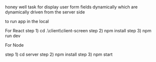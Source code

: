 honey well task for display user form fields dynamically which are dynamically driven from the server side 

to run app in the local 

For React
step 1)  cd .\client\client-screen
step 2) npm install
step 3) npm run dev


For Node

step 1) cd server
step 2) npm install
step 3) npm start
